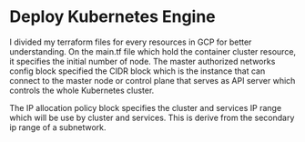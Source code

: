 # Deploy Kubernetes Engine

I divided my terraform files for every resources in GCP for better understanding. 
On the main.tf file which hold the container cluster resource, it specifies the initial number of node. 
The master authorized networks config block specified the CIDR block which is the instance that can connect to the master node or control plane that serves as API server which controls the whole Kubernetes cluster. 

The IP allocation policy block specifies the cluster and services IP range which will be use by cluster and services. This is derive from the secondary ip range of a subnetwork. 


